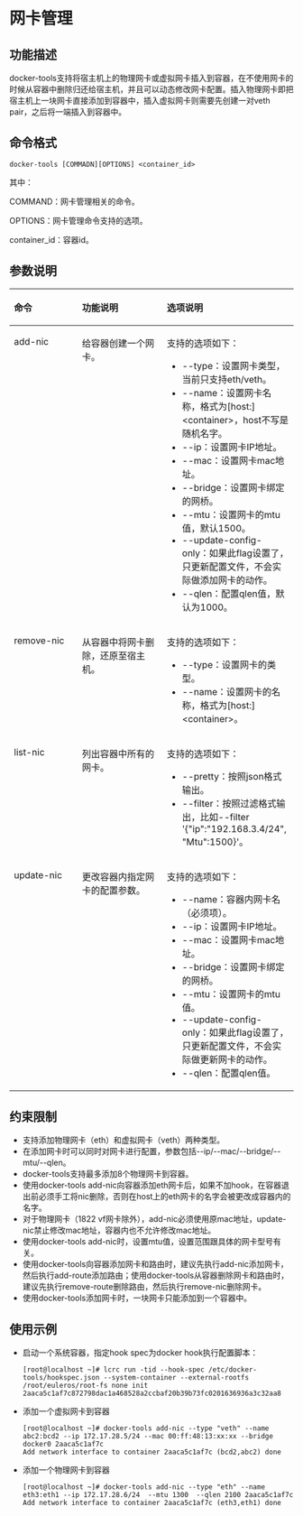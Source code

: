 # 网卡管理<a name="ZH-CN_TOPIC_0184808032"></a>

## 功能描述<a name="zh-cn_topic_0182200847_section65051811194713"></a>

docker-tools支持将宿主机上的物理网卡或虚拟网卡插入到容器，在不使用网卡的时候从容器中删除归还给宿主机，并且可以动态修改网卡配置。插入物理网卡即把宿主机上一块网卡直接添加到容器中，插入虚拟网卡则需要先创建一对veth pair，之后将一端插入到容器中。

## 命令格式<a name="zh-cn_topic_0182200847_section9239248135514"></a>

```
docker-tools [COMMADN][OPTIONS] <container_id>
```

其中：

COMMAND：网卡管理相关的命令。

OPTIONS：网卡管理命令支持的选项。

container\_id：容器id。

## 参数说明<a name="zh-cn_topic_0182200847_section6280182644710"></a>

<a name="zh-cn_topic_0182200847_table1869210387418"></a>
<table><thead align="left"><tr id="zh-cn_topic_0182200847_row1569373816419"><th class="cellrowborder" valign="top" width="23.98%" id="mcps1.1.4.1.1"><p id="zh-cn_topic_0182200847_p106936387415"><a name="zh-cn_topic_0182200847_p106936387415"></a><a name="zh-cn_topic_0182200847_p106936387415"></a>命令</p>
</th>
<th class="cellrowborder" valign="top" width="29.82%" id="mcps1.1.4.1.2"><p id="zh-cn_topic_0182200847_p43193341215"><a name="zh-cn_topic_0182200847_p43193341215"></a><a name="zh-cn_topic_0182200847_p43193341215"></a>功能说明</p>
</th>
<th class="cellrowborder" valign="top" width="46.2%" id="mcps1.1.4.1.3"><p id="zh-cn_topic_0182200847_p15693173814112"><a name="zh-cn_topic_0182200847_p15693173814112"></a><a name="zh-cn_topic_0182200847_p15693173814112"></a>选项说明</p>
</th>
</tr>
</thead>
<tbody><tr id="zh-cn_topic_0182200847_row12693163810415"><td class="cellrowborder" valign="top" width="23.98%" headers="mcps1.1.4.1.1 "><p id="zh-cn_topic_0182200847_p8603174842418"><a name="zh-cn_topic_0182200847_p8603174842418"></a><a name="zh-cn_topic_0182200847_p8603174842418"></a>add-nic</p>
</td>
<td class="cellrowborder" valign="top" width="29.82%" headers="mcps1.1.4.1.2 "><p id="zh-cn_topic_0182200847_p16721336607"><a name="zh-cn_topic_0182200847_p16721336607"></a><a name="zh-cn_topic_0182200847_p16721336607"></a>给容器创建一个网卡。</p>
</td>
<td class="cellrowborder" valign="top" width="46.2%" headers="mcps1.1.4.1.3 "><p id="zh-cn_topic_0182200847_p02913277715"><a name="zh-cn_topic_0182200847_p02913277715"></a><a name="zh-cn_topic_0182200847_p02913277715"></a>支持的选项如下：</p>
<a name="zh-cn_topic_0182200847_ul1875817141814"></a><a name="zh-cn_topic_0182200847_ul1875817141814"></a><ul id="zh-cn_topic_0182200847_ul1875817141814"><li>--type：设置网卡类型，当前只支持eth/veth。</li><li>--name：设置网卡名称，格式为[host:]&lt;container&gt;，host不写是随机名字。</li><li>--ip：设置网卡IP地址。</li><li>--mac：设置网卡mac地址。</li><li>--bridge：设置网卡绑定的网桥。</li><li>--mtu：设置网卡的mtu值，默认1500。</li><li>--update-config-only：如果此flag设置了，只更新配置文件，不会实际做添加网卡的动作。</li><li>--qlen：配置qlen值，默认为1000。</li></ul>
</td>
</tr>
<tr id="zh-cn_topic_0182200847_row12634059013"><td class="cellrowborder" valign="top" width="23.98%" headers="mcps1.1.4.1.1 "><p id="zh-cn_topic_0182200847_p12351181472613"><a name="zh-cn_topic_0182200847_p12351181472613"></a><a name="zh-cn_topic_0182200847_p12351181472613"></a>remove-nic</p>
</td>
<td class="cellrowborder" valign="top" width="29.82%" headers="mcps1.1.4.1.2 "><p id="zh-cn_topic_0182200847_p78191855207"><a name="zh-cn_topic_0182200847_p78191855207"></a><a name="zh-cn_topic_0182200847_p78191855207"></a>从容器中将网卡删除，还原至宿主机。</p>
</td>
<td class="cellrowborder" valign="top" width="46.2%" headers="mcps1.1.4.1.3 "><p id="zh-cn_topic_0182200847_p4233191489"><a name="zh-cn_topic_0182200847_p4233191489"></a><a name="zh-cn_topic_0182200847_p4233191489"></a>支持的选项如下：</p>
<a name="zh-cn_topic_0182200847_ul68987187111"></a><a name="zh-cn_topic_0182200847_ul68987187111"></a><ul id="zh-cn_topic_0182200847_ul68987187111"><li>--type：设置网卡的类型。</li><li>--name：设置网卡的名称，格式为[host:]&lt;container&gt;。</li></ul>
</td>
</tr>
<tr id="zh-cn_topic_0182200847_row915811441301"><td class="cellrowborder" valign="top" width="23.98%" headers="mcps1.1.4.1.1 "><p id="zh-cn_topic_0182200847_p54403352715"><a name="zh-cn_topic_0182200847_p54403352715"></a><a name="zh-cn_topic_0182200847_p54403352715"></a>list-nic</p>
</td>
<td class="cellrowborder" valign="top" width="29.82%" headers="mcps1.1.4.1.2 "><p id="zh-cn_topic_0182200847_p17641112811"><a name="zh-cn_topic_0182200847_p17641112811"></a><a name="zh-cn_topic_0182200847_p17641112811"></a>列出容器中所有的网卡。</p>
</td>
<td class="cellrowborder" valign="top" width="46.2%" headers="mcps1.1.4.1.3 "><p id="zh-cn_topic_0182200847_p164614131884"><a name="zh-cn_topic_0182200847_p164614131884"></a><a name="zh-cn_topic_0182200847_p164614131884"></a>支持的选项如下：</p>
<a name="zh-cn_topic_0182200847_ul1478910231716"></a><a name="zh-cn_topic_0182200847_ul1478910231716"></a><ul id="zh-cn_topic_0182200847_ul1478910231716"><li>--pretty：按照json格式输出。</li><li>--filter：按照过滤格式输出，比如--filter  '{"ip":"192.168.3.4/24", "Mtu":1500}'。</li></ul>
</td>
</tr>
<tr id="zh-cn_topic_0182200847_row17443144712014"><td class="cellrowborder" valign="top" width="23.98%" headers="mcps1.1.4.1.1 "><p id="zh-cn_topic_0182200847_p863734242710"><a name="zh-cn_topic_0182200847_p863734242710"></a><a name="zh-cn_topic_0182200847_p863734242710"></a>update-nic</p>
</td>
<td class="cellrowborder" valign="top" width="29.82%" headers="mcps1.1.4.1.2 "><p id="zh-cn_topic_0182200847_p167205392720"><a name="zh-cn_topic_0182200847_p167205392720"></a><a name="zh-cn_topic_0182200847_p167205392720"></a>更改容器内指定网卡的配置参数。</p>
</td>
<td class="cellrowborder" valign="top" width="46.2%" headers="mcps1.1.4.1.3 "><p id="zh-cn_topic_0182200847_p102662215818"><a name="zh-cn_topic_0182200847_p102662215818"></a><a name="zh-cn_topic_0182200847_p102662215818"></a>支持的选项如下：</p>
<a name="zh-cn_topic_0182200847_ul7172711120"></a><a name="zh-cn_topic_0182200847_ul7172711120"></a><ul id="zh-cn_topic_0182200847_ul7172711120"><li>--name：容器内网卡名（必须项）。</li><li>--ip：设置网卡IP地址。</li><li>--mac：设置网卡mac地址。</li><li>--bridge：设置网卡绑定的网桥。</li><li>--mtu：设置网卡的mtu值。</li><li>--update-config-only：如果此flag设置了，只更新配置文件，不会实际做更新网卡的动作。</li><li>--qlen：配置qlen值。</li></ul>
</td>
</tr>
</tbody>
</table>

## 约束限制<a name="zh-cn_topic_0182200847_section19472134518914"></a>

-   支持添加物理网卡（eth）和虚拟网卡（veth）两种类型。
-   在添加网卡时可以同时对网卡进行配置，参数包括--ip/--mac/--bridge/--mtu/--qlen。
-   docker-tools支持最多添加8个物理网卡到容器。
-   使用docker-tools add-nic向容器添加eth网卡后，如果不加hook，在容器退出前必须手工将nic删除，否则在host上的eth网卡的名字会被更改成容器内的名字。
-   对于物理网卡（1822 vf网卡除外），add-nic必须使用原mac地址，update-nic禁止修改mac地址，容器内也不允许修改mac地址。
-   使用docker-tools add-nic时，设置mtu值，设置范围跟具体的网卡型号有关。
-   使用docker-tools向容器添加网卡和路由时，建议先执行add-nic添加网卡，然后执行add-route添加路由；使用docker-tools从容器删除网卡和路由时，建议先执行remove-route删除路由，然后执行remove-nic删除网卡。
-   使用docker-tools添加网卡时，一块网卡只能添加到一个容器中。

## 使用示例<a name="zh-cn_topic_0182200847_section189257450475"></a>

-   启动一个系统容器，指定hook spec为docker hook执行配置脚本：

    ```
    [root@localhost ~]# lcrc run -tid --hook-spec /etc/docker-tools/hookspec.json --system-container --external-rootfs /root/euleros/root-fs none init
    2aaca5c1af7c872798dac1a468528a2ccbaf20b39b73fc0201636936a3c32aa8
    ```


-   添加一个虚拟网卡到容器

    ```
    [root@localhost ~]# docker-tools add-nic --type "veth" --name abc2:bcd2 --ip 172.17.28.5/24 --mac 00:ff:48:13:xx:xx --bridge docker0 2aaca5c1af7c
    Add network interface to container 2aaca5c1af7c (bcd2,abc2) done  
    ```

-   添加一个物理网卡到容器

    ```
    [root@localhost ~]# docker-tools add-nic --type "eth" --name eth3:eth1 --ip 172.17.28.6/24  --mtu 1300  --qlen 2100 2aaca5c1af7c
    Add network interface to container 2aaca5c1af7c (eth3,eth1) done
    ```


